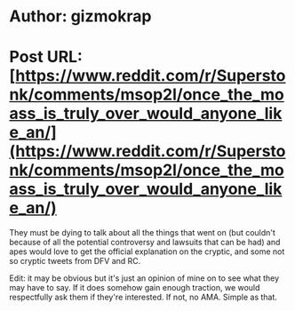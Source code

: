 # Author: gizmokrap
# Post URL: [https://www.reddit.com/r/Superstonk/comments/msop2l/once_the_moass_is_truly_over_would_anyone_like_an/](https://www.reddit.com/r/Superstonk/comments/msop2l/once_the_moass_is_truly_over_would_anyone_like_an/)


They must be dying to talk about all the things that went on (but couldn't because of all the potential controversy and lawsuits that can be had) and apes would love to get the official explanation on the cryptic, and some not so cryptic tweets from DFV and RC.

Edit: it may be obvious but it's just an opinion of mine on to see what they may have to say. If it does somehow gain enough traction, we would respectfully ask them if they're interested. If not, no AMA. Simple as that.